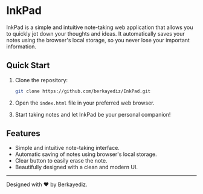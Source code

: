 # InkPad

InkPad is a simple and intuitive note-taking web application that allows you to quickly jot down your thoughts and ideas. It automatically saves your notes using the browser's local storage, so you never lose your important information.

## Quick Start

1. Clone the repository:

   ```bash
   git clone https://github.com/berkayediz/InkPad.git
   ```

2. Open the `index.html` file in your preferred web browser.

3. Start taking notes and let InkPad be your personal companion!

## Features

- Simple and intuitive note-taking interface.
- Automatic saving of notes using browser's local storage.
- Clear button to easily erase the note.
- Beautifully designed with a clean and modern UI.

---

Designed with ❤️ by Berkayediz.
```

